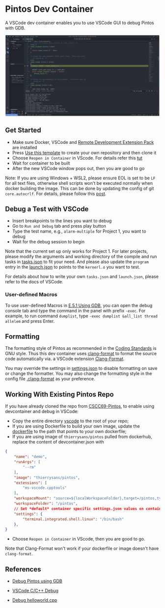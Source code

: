 # Pintos Dev Container

A VSCode dev container enables you to use VSCode GUI to debug Pintos with GDB.

![example](./images/pintos_debug.png)

## Get Started

* Make sure Docker, VSCode and [Remote Development Extension Pack](https://marketplace.visualstudio.com/items?itemName=ms-vscode-remote.vscode-remote-extensionpack) are installed
* Press [Use this template](https://github.com/LiangLouise/pintos_dev_container/generate) to create your own repository and then clone it
* Choose `Reopen in Container` in VScode. For details refer this [tut](https://code.visualstudio.com/docs/remote/containers#_quick-start-open-an-existing-folder-in-a-container)
* Wait for container to be built
* After the new VSCode window pops out, then you are good to go

Note: If you are using Windows + WSL2, please ensure EOL is set to be `LF` for all text files, otherwise shell scripts won't be executed normally when docker building the image. This can be done by updating the config of git `core.autocrlf`. For details, please follow this [post](https://stackoverflow.com/a/13154031).

## Debug a Test with VSCode

* Insert breakpoints to the lines you want to debug
* Go to `Run and Debug` tab and press play button
* Type the test name, e.g., `alarm-multiple` for Project 1,  you want to debug
* Wait for the debug session to begin

Note that the current set up only works for Project 1. For later projects, please modify the arguments and working directory of the compile and run tasks in [tasks.json](./.vscode/tasks.json) to fit your need. And please also update the `program` entry in the [launch.json](.vscode/launch.json) to points to the `kernerl.o` you want to test.

For details about how to write your own `tasks.json` and `launch.json`, please refer to the docs of VSCode.

### User-defined Macros

To use user-defined Macros in [E.5.1 Using GDB](https://thierrysans.me/CSCC69/projects/WWW/pintos_10.html#SEC152), you can open the debug console tab and type the command in the panel with prefix `-exec`. For example, to run command `dumplist`, type `-exec dumplist &all_list thread allelem` and press Enter.

## Formatting

The formatting style of Pintos as recommended in the [Coding Standards](https://thierrysans.me/CSCC69/projects/WWW/pintos_8.html#SEC138) is GNU style. Thus this dev container uses [clang-format](https://clang.llvm.org/docs/ClangFormat.html) to format the source code automatically via. a VSCode extension [Clang-Format](https://marketplace.visualstudio.com/items?itemName=xaver.clang-format).

You may override the settings in [settings.json](./.vscode/settings.json) to disable formatting on save or change the formatter. You may also change the formatting style in the config file [.clang-format](./.clang-format) as your preference.

## Working With Existing Pintos Repo

If you have already cloned the repo from [CSCC69-Pintos](https://github.com/ThierrySans/CSCC69-Pintos), to enable using devcontainer and debug in VSCode:

* Copy the entire directory [vscode](./vscode) to the root of your repo;
* If you are using Dockerfile to build your own image, update the [dockerfile](https://github.com/LiangLouise/pintos_dev_container/blob/cee2d30a6bfacf4a94ab882adb1e828149b839aa/.devcontainer/devcontainer.json#L6) to the path that points to your own dockerfile;
* If you are using image of `thierrysans/pintos` pulled from dockerhub, replace the content of devcontainer.json with
```json
{
    "name": "demo",
    "runArgs": [
        "--rm"
    ],
    "image": "thierrysans/pintos",
    "extensions": [
        "ms-vscode.cpptools"
    ],
    "workspaceMount": "source=${localWorkspaceFolder},target=/pintos,type=bind,consistency=cached",
    "workspaceFolder": "/pintos",
    // Set *default* container specific settings.json values on container create.
    "settings": {
        "terminal.integrated.shell.linux": "/bin/bash"
    },
}
```
* Choose `Reopen in Container` in VScode, then you are good to go.

Note that Clang-Format won't work if your dockerfile or image doesn't have `clang-format`.

## References

* [Debug Pintos using GDB](https://thierrysans.me/CSCC69/projects/WWW/pintos_10.html#SEC151)

* [VSCode C/C++ Debug](https://code.visualstudio.com/docs/cpp/cpp-debug)

* [Debug helloworld.cpp](https://code.visualstudio.com/docs/cpp/config-linux#_debug-helloworldcpp)

